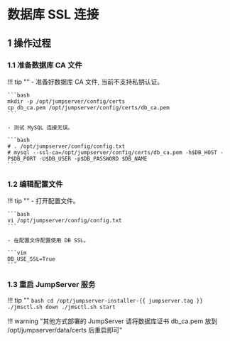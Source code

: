 # 数据库 SSL 连接

## 1 操作过程
### 1.1 准备数据库 CA 文件
!!! tip ""
    - 准备好数据库 CA 文件, 当前不支持私钥认证。

    ```bash
    mkdir -p /opt/jumpserver/config/certs
    cp db_ca.pem /opt/jumpserver/config/certs/db_ca.pem
    ```
    
    - 测试 MySQL 连接无误。

    ```bash
    # . /opt/jumpserver/config/config.txt
    # mysql --ssl-ca=/opt/jumpserver/config/certs/db_ca.pem -h$DB_HOST -P$DB_PORT -U$DB_USER -p$DB_PASSWORD $DB_NAME
    ```

### 1.2 编辑配置文件
!!! tip ""
    - 打开配置文件。

    ```bash
    vi /opt/jumpserver/config/config.txt
    ```

    - 在配置文件配置使用 DB SSL。

    ```vim
    DB_USE_SSL=True
    ```
    
### 1.3 重启 JumpServer 服务
!!! tip ""
    ```bash
    cd /opt/jumpserver-installer-{{ jumpserver.tag }}
    ./jmsctl.sh down
    ./jmsctl.sh start
    ```

!!! warning "其他方式部署的 JumpServer 请将数据库证书 db_ca.pem 放到 /opt/jumpserver/data/certs 后重启即可"
